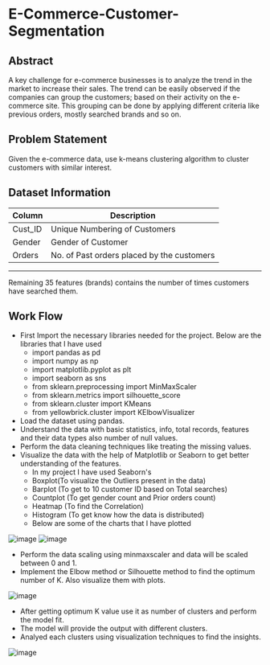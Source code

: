# E-Commerce-Customer-Segmentation

## Abstract
  A key challenge for e-commerce businesses is to analyze the trend in the
market to increase their sales. The trend can be easily observed if the
companies can group the customers; based on their activity on the e-commerce site. This grouping can be done by applying different criteria like
previous orders, mostly searched brands and so on. 

## Problem Statement
  Given the e-commerce data, use k-means clustering algorithm to cluster
customers with similar interest. 

## Dataset Information

| Column | Description                            |
|--------|----------------------------------------|
| Cust_ID| Unique Numbering of Customers          |
| Gender | Gender of Customer                     |
| Orders | No. of Past orders placed by the customers    |
---------------------------------------------------
Remaining 35 features (brands) contains the number of times
customers have searched them.


## Work Flow

- First Import the necessary libraries needed for the project. Below are the libraries that I have used
    - import pandas as pd
    - import numpy as np
    - import matplotlib.pyplot as plt
    - import seaborn as sns
    - from sklearn.preprocessing import MinMaxScaler
    - from sklearn.metrics import silhouette_score
    - from sklearn.cluster import KMeans
    - from yellowbrick.cluster import KElbowVisualizer
- Load the dataset using pandas.
- Understand the data with basic statistics, info, total records, features and their data types also number of null values.
- Perform the data cleaning techniques like treating the missing values.
- Visualize the data with the help of Matplotlib or Seaborn to get better understanding of the features.
    - In my project I have used Seaborn's
    - Boxplot(To visualize the Outliers present in the data)
    - Barplot (To get to 10 customer ID based on Total searches)
    - Countplot (To get gender count and Prior orders count)
    - Heatmap (To find the Correlation)
    - Histogram (To get know how the data is distributed)
    - Below are some of the charts that I have plotted

![image](https://user-images.githubusercontent.com/121713702/235875718-2572dde1-3a69-40d4-bbca-e2b7bf351d6f.png) ![image](https://user-images.githubusercontent.com/121713702/235870774-a81e710c-f3bd-4bd4-9687-0fc2cc7024cb.png)

- Perform the data scaling using minmaxscaler and data will be scaled between 0 and 1.
- Implement the Elbow method or Silhouette method to find the optimum number of K. Also visualize them with plots.

![image](https://user-images.githubusercontent.com/121713702/235876016-9ff35819-6f24-4918-9cfe-e8b5a392d0fa.png)

- After getting optimum K value use it as number of clusters and perform the model fit.
- The model will provide the output with different clusters.
- Analyed each clusters using visualization techniques to find the insights.

![image](https://user-images.githubusercontent.com/121713702/235876311-ef922648-1465-4f2f-9992-7b6b416a3027.png)





